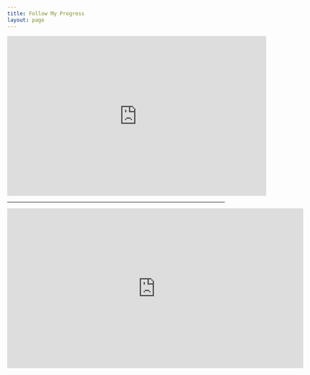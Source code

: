 ```yaml
---
title: Follow My Progress
layout: page
---
```

<iframe width="600" height="371" seamless frameborder="0" scrolling="no" src="https://docs.google.com/spreadsheets/d/e/2PACX-1vSlDAoRJ8WkbIFj6e_toPhj1FVBUfbh-WcG6NlD5C6WiqDBbF7LFoGBqfvukmq5jezb2o4kAGViTEsX/pubchart?oid=1684040644&amp;format=interactive"></iframe>

---

<iframe width="686" height="371" seamless frameborder="0" scrolling="no" src="https://docs.google.com/spreadsheets/d/e/2PACX-1vSlDAoRJ8WkbIFj6e_toPhj1FVBUfbh-WcG6NlD5C6WiqDBbF7LFoGBqfvukmq5jezb2o4kAGViTEsX/pubchart?oid=618957790&amp;format=interactive"></iframe>

